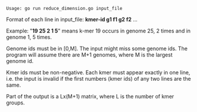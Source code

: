 
	Usage: go run reduce_dimension.go input_file

Format of each line in input_file: **kmer-id g1 f1 g2 f2** ...

Example: "**19 25 2 1 5**" means k-mer 19 occurs in genome 25, 2 times and in genome 1, 5 times.

Genome ids must be in [0,M].  The input might miss some genome ids.  The program will assume there are M+1 genomes, where M is the largest genome id.

Kmer ids must be non-negative.  Each kmer must appear exactly in one line, i.e. the input is invalid if the first numbers (kmer ids) of any two lines are the same.

Part of the output is a Lx(M+1) matrix, where L is the number of kmer groups.




